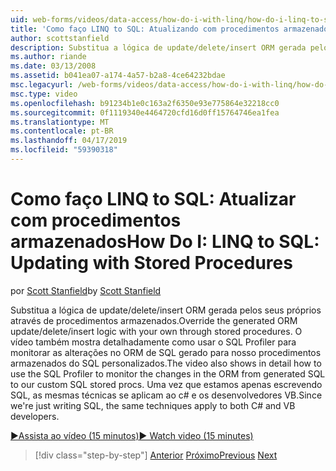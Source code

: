 ```yaml
---
uid: web-forms/videos/data-access/how-do-i-with-linq/how-do-i-linq-to-sql-updating-with-stored-procedures
title: 'Como faço LINQ to SQL: Atualizando com procedimentos armazenados | Microsoft Docs'
author: scottstanfield
description: Substitua a lógica de update/delete/insert ORM gerada pelos seus próprios através de procedimentos armazenados. O vídeo também mostra detalhadamente como usar o Profiler de SQL para...
ms.author: riande
ms.date: 03/13/2008
ms.assetid: b041ea07-a174-4a57-b2a8-4ce64232bdae
msc.legacyurl: /web-forms/videos/data-access/how-do-i-with-linq/how-do-i-linq-to-sql-updating-with-stored-procedures
msc.type: video
ms.openlocfilehash: b91234b1e0c163a2f6350e93e775864e32218cc0
ms.sourcegitcommit: 0f1119340e4464720cfd16d0ff15764746ea1fea
ms.translationtype: MT
ms.contentlocale: pt-BR
ms.lasthandoff: 04/17/2019
ms.locfileid: "59390318"
---
```

# <a name="how-do-i-linq-to-sql-updating-with-stored-procedures"></a><span data-ttu-id="81dca-104">Como faço LINQ to SQL: Atualizar com procedimentos armazenados</span><span class="sxs-lookup"><span data-stu-id="81dca-104">How Do I: LINQ to SQL: Updating with Stored Procedures</span></span>

<span data-ttu-id="81dca-105">por [Scott Stanfield](https://github.com/scottstanfield)</span><span class="sxs-lookup"><span data-stu-id="81dca-105">by [Scott Stanfield](https://github.com/scottstanfield)</span></span>

<span data-ttu-id="81dca-106">Substitua a lógica de update/delete/insert ORM gerada pelos seus próprios através de procedimentos armazenados.</span><span class="sxs-lookup"><span data-stu-id="81dca-106">Override the generated ORM update/delete/insert logic with your own through stored procedures.</span></span> <span data-ttu-id="81dca-107">O vídeo também mostra detalhadamente como usar o SQL Profiler para monitorar as alterações no ORM de SQL gerado para nosso procedimentos armazenados do SQL personalizados.</span><span class="sxs-lookup"><span data-stu-id="81dca-107">The video also shows in detail how to use the SQL Profiler to monitor the changes in the ORM from generated SQL to our custom SQL stored procs.</span></span> <span data-ttu-id="81dca-108">Uma vez que estamos apenas escrevendo SQL, as mesmas técnicas se aplicam ao c# e os desenvolvedores VB.</span><span class="sxs-lookup"><span data-stu-id="81dca-108">Since we're just writing SQL, the same techniques apply to both C# and VB developers.</span></span>

[<span data-ttu-id="81dca-109">&#9654;Assista ao vídeo (15 minutos)</span><span class="sxs-lookup"><span data-stu-id="81dca-109">&#9654; Watch video (15 minutes)</span></span>](https://channel9.msdn.com/Blogs/ASP-NET-Site-Videos/how-do-i-linq-to-sql-updating-with-stored-procedures)

> [!div class="step-by-step"]
> <span data-ttu-id="81dca-110">[Anterior](how-do-i-linq-to-sql-using-stored-procedures.md)
> [Próximo](how-do-i-linq-to-sql-executing-arbitrary-sql.md)</span><span class="sxs-lookup"><span data-stu-id="81dca-110">[Previous](how-do-i-linq-to-sql-using-stored-procedures.md)
[Next](how-do-i-linq-to-sql-executing-arbitrary-sql.md)</span></span>

